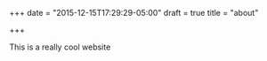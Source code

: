+++
date = "2015-12-15T17:29:29-05:00"
draft = true
title = "about"

+++

This is a really cool website